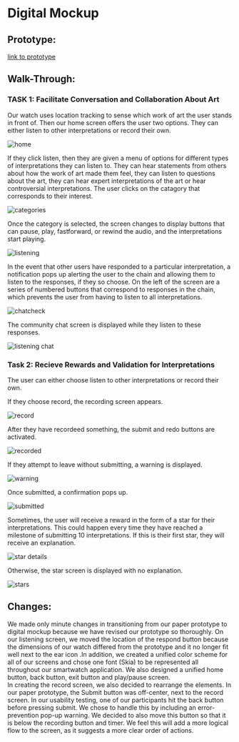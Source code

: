 # Digital Mockup 

## Prototype:

[link to prototype](https://invis.io/8EP2UUMAVG7)


## Walk-Through:
### TASK 1: Facilitate Conversation and Collaboration About Art 
Our watch uses location tracking to sense which work of art the user stands in front of. Then our home screen offers the user two options. They can either listen to other interpretations or record their own.

![home](/img/sheep_home.png)

If they click listen, then they are given a menu of options for different types of interpretations they can listen to. They can hear statements from others about how the work of art made them feel, they can listen to questions about the art, they can hear expert interpretations of the art or hear controversial interpretations. The user clicks on the catagory that corresponds to their interest. 

![categories](/img/sheep_categories.png)

Once the category is selected, the screen changes to display buttons that can pause, play, fastforward, or rewind the audio, and the interpretations start playing.

![listening](/img/sheep_listening.png)

In the event that other users have responded to a particular interpretation, a notification pops up alerting the user to the chain and allowing them to listen to the responses, if they so choose. On the left of the screen are a series of numbered buttons that correspond to responses in the chain, which prevents the user from having to listen to all interpretations.

![chatcheck](/img/sheep_chatcheck.png)

The community chat screen is displayed while they listen to these responses. 

![listening chat](/img/chat.png)


### Task 2: Recieve Rewards and Validation for Interpretations 
The user can either choose listen to other interpretations or record their own.

If they choose record, the recording screen appears.

![record](/img/sheep_record.png)

After they have recordeed something, the submit and redo buttons are activated.

![recorded](/img/sheep_recorded.png)

If they attempt to leave without submitting, a warning is displayed.

![warning](/img/sheep_warning.png)

Once submitted, a confirmation pops up.

![submitted](/img/sheep_submitted.png)

Sometimes, the user will receive a reward in the form of a star for their interpretations. This could happen every time they have reached a milestone of submitting 10 interpretations. If this is their first star, they will receive an explanation.

![star details](/img/sheep_stardetails.png)

Otherwise, the star screen is displayed with no explanation.

![stars](/img/sheep_star.png)

## Changes:

We made only minute changes in transitioning from our paper prototype to digital mockup because we have revised our prototype so thoroughly. On our listening screen, we moved the location of the respond button because the dimensions of our watch differed from the prototype and it no longer fit well next to the ear icon .In addition, we created a unified color scheme for all of our screens and chose one font (Skia) to be represented all throughout our smartwatch application. We also designed a unified home button, back button, exit button and play/pause screen.	
In creating the record screen, we also decided to rearrange the elements. In our paper prototype, the Submit button was off-center, next to the record screen. In our usability testing, one of our participants hit the back button before pressing submit. We chose to handle this by including an error-prevention pop-up warning. We decided to also move this button so that it is below the recording button and timer. We feel this will add a more logical flow to the screen, as it suggests a more clear order of actions.
